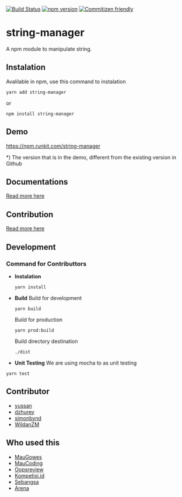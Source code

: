 [![Build Status](https://travis-ci.org/yussan/string-manager-npm.svg?branch=master&status=passed)](https://travis-ci.org/github/yussan/string-manager-npm)
[![npm version](https://img.shields.io/npm/v/string-manager.svg?style=flat-square)](https://www.npmjs.com/package/string-manager)
[![Commitizen friendly](https://img.shields.io/badge/commitizen-friendly-brightgreen.svg)](http://commitizen.github.io/cz-cli/)

# string-manager

A npm module to manipulate string.

## Instalation

Avalilable in npm, use this command to instalation

```
yarn add string-manager
```

or

```
npm install string-manager
```

## Demo

https://npm.runkit.com/string-manager

\*) The version that is in the demo, different from the existing version in Github

## Documentations

[Read more here](https://github.com/yussan/npm-string-manager/blob/master/docs/modules.md)

## Contribution

[Read more here](./CONTRIBUTING.md)

## Development

### Command for Contributtors

- **Instalation**

  ```
  yarn install
  ```

- **Build**
  Build for development

  ```
  yarn build
  ```

  Build for production

  ```
  yarn prod:build
  ```

  Build directory destination

  ```
  ./dist
  ```

- **Unit Testing**
  We are using mocha to as unit testing

```
yarn test
```

## Contributor

- [yussan](https://github.com/yussan)
- [dzhurey](https://github.com/dzhurey)
- [simonbynd](https://github.com/simonbynd)
- [WildanZM](https://github.com/zmwildan)

## Who used this

- [MauGowes](https://maugowes.com)
- [MauCoding](https://maucoding.com)
- [Oopsreview](https://oopsreview.com)
- [Kompetisi.id](https://kompetisi.id)
- [Sebangsa](https://sebangsa.com)
- [Arena](https://arena.id)
